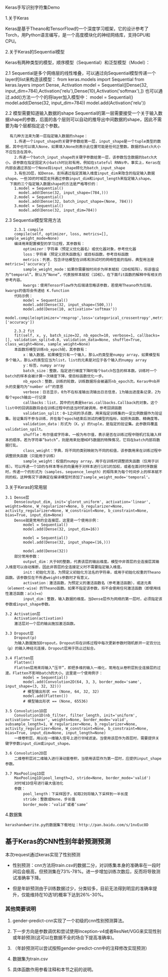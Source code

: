 Keras手写识别字符集Demo

1.关于Keras

  Keras是基于Theano和TensorFlow的一个深度学习框架，它的设计参考了Torch，用Python语言编写，是一个高度模块化的神经网络库，支持GPU和CPU。
   
2.关于Keras的Sequential模型

  Keras有两种类型的模型，顺序模型（Sequential）和泛型模型（Model）：
  
  2.1 Sequential是多个网络层的线性堆叠，可以通过向Sequential模型传递一个layer的list来构造该模型：
		from keras.models import Sequential
		from keras.layers import Dense, Activation
		model = Sequential([Dense(32, input_dim=784),Activation('relu'),Dense(10),Activation('softmax'),])
	  也可以通过.add()方法一个个的将layer加入模型中：
		model = Sequential()
		model.add(Dense(32, input_dim=784))
		model.add(Activation('relu'))
		
  2.2 模型需要知道输入数据的shape
	  Sequential的第一层需要接受一个关于输入数据shape的参数，后面的各个层则可以自动的推导出中间数据的shape，因此不需要为每个层都指定这个参数。
      
	  有几种方法来为第一层指定输入数据的shape：
		1.传递一个input_shape的关键字参数给第一层，input_shape是一个tuple类型的数据，其中也可以填入None，如果填入None则表示此位置可能是任何正整数。数据的batch大小不应包含在其中。
		2.传递一个batch_input_shape的关键字参数给第一层，该参数包含数据的batch大小。该参数在指定固定大小batch时比较有用，例如在stateful RNNs中。事实上，Keras在内部会通过添加一个None将input_shape转化为batch_input_shape
		3.有些2D层，如Dense，支持通过指定其输入维度input_dim来隐含的指定输入数据shape。一些3D的时域层支持通过参数input_dim和input_length来指定输入shape。
	  下面的三个指定输入数据shape的方法是严格等价的：
		1.model = Sequential()
		  model.add(Dense(32, input_shape=(784,)))
		2.model = Sequential()
		  model.add(Dense(32, batch_input_shape=(None, 784)))
		3.model = Sequential()
		  model.add(Dense(32, input_dim=784))
		  
  2.3 Sequential模型常用方法
  
		2.3.1 compile
		compile(self, optimizer, loss, metrics=[], sample_weight_mode=None)
		编译用来配置模型的学习过程，其参数有：
			optimizer：字符串（预定义优化器名）或优化器对象，参考优化器
			loss：字符串（预定义损失函数名）或目标函数，参考目标函数
			metrics：列表，包含评估模型在训练和测试时的网络性能的指标，典型用法是metrics=['accuracy']
			sample_weight_mode：如果你需要按时间步为样本赋权（2D权矩阵），将该值设为“temporal”。默认为“None”，代表按样本赋权（1D权）。在下面fit函数的解释中有相关的参考内容。
			kwargs：使用TensorFlow作为后端请忽略该参数，若使用Theano作为后端，kwargs的值将会传递给 K.function
		代码示例：
			model = Sequential()
			model.add(Dense(32, input_shape=(500,)))
			model.add(Dense(10, activation='softmax'))
			model.compile(optimizer='rmsprop',loss='categorical_crossentropy',metrics=['accuracy'])
			
		2.3.2 fit
		fit(self, x, y, batch_size=32, nb_epoch=10, verbose=1, callbacks=[], validation_split=0.0, validation_data=None, shuffle=True, class_weight=None, sample_weight=None)
		本函数将模型训练nb_epoch轮，其参数有：
			x：输入数据。如果模型只有一个输入，那么x的类型是numpy array，如果模型有多个输入，那么x的类型应当为list，list的元素是对应于各个输入的numpy array
			y：标签，numpy array
			batch_size：整数，指定进行梯度下降时每个batch包含的样本数。训练时一个batch的样本会被计算一次梯度下降，使目标函数优化一步。
			nb_epoch：整数，训练的轮数，训练数据将会被遍历nb_epoch次。Keras中nb开头的变量均为"number of"的意思
			verbose：日志显示，0为不在标准输出流输出日志信息，1为输出进度条记录，2为每个epoch输出一行记录
			callbacks：list，其中的元素是keras.callbacks.Callback的对象。这个list中的回调函数将会在训练过程中的适当时机被调用，参考回调函数
			validation_split：0~1之间的浮点数，用来指定训练集的一定比例数据作为验证集。验证集将不参与训练，并在每个epoch结束后测试的模型的指标，如损失函数、精确度等。
			validation_data：形式为（X，y）的tuple，是指定的验证集。此参数将覆盖validation_spilt。
			shuffle：布尔值或字符串，一般为布尔值，表示是否在训练过程中随机打乱输入样本的顺序。若为字符串“batch”，则是用来处理HDF5数据的特殊情况，它将在batch内部将数据打乱。
			class_weight：字典，将不同的类别映射为不同的权值，该参数用来在训练过程中调整损失函数（只能用于训练）
			sample_weight：权值的numpy array，用于在训练时调整损失函数（仅用于训练）。可以传递一个1D的与样本等长的向量用于对样本进行1对1的加权，或者在面对时序数据时，传递一个的形式为（samples，sequence_length）的矩阵来为每个时间步上的样本赋不同的权。这种情况下请确定在编译模型时添加了sample_weight_mode='temporal'。

3.关于Keras的常用层

	3.1 Dense层
		Dense(output_dim, init='glorot_uniform', activation='linear', weights=None, W_regularizer=None, b_regularizer=None, activity_regularizer=None, W_constraint=None, b_constraint=None, bias=True, input_dim=None)
		Dense就是常用的全连接层，这里是一个使用示例：
			model = Sequential()
			model.add(Dense(32, input_dim=16))

			model = Sequential()
			model.add(Dense(32, input_shape=(16,)))
			
			model.add(Dense(32))
		部分常用参数：
			output_dim：大于0的整数，代表该层的输出维度。模型中非首层的全连接层其输入维度可以自动推断，因此非首层的全连接定义时不需要指定输入维度。
			init：初始化方法，为预定义初始化方法名的字符串，或用于初始化权重的Theano函数。该参数仅在不传递weights参数时才有意义。
			activation：激活函数，为预定义的激活函数名（参考激活函数），或逐元素（element-wise）的Theano函数。如果不指定该参数，将不会使用任何激活函数（即使用线性激活函数：a(x)=x）
			input_dim：整数，输入数据的维度。当Dense层作为网络的第一层时，必须指定该参数或input_shape参数。
			
	3.2 Activation层
		Activation(activation)
		激活层对一个层的输出施加激活函数。
		
	3.3 Dropout层
		Dropout(p)
		为输入数据施加Dropout。Dropout将在训练过程中每次更新参数时随机断开一定百分比（p）的输入神经元连接，Dropout层用于防止过拟合。
		
	3.4 Flatten层
		Flatten()
		Flatten层用来将输入“压平”，即把多维的输入一维化，常用在从卷积层到全连接层的过渡。Flatten不影响batch的大小。这里是一个使用例子：
			model = Sequential()
			model.add(Convolution2D(64, 3, 3, border_mode='same', input_shape=(3, 32, 32)))
			# 模型输出形状 == (None, 64, 32, 32)
			model.add(Flatten())
			# 模型输出形状 == (None, 65536)
			
	3.5 Convolution1D层
		Convolution1D(nb_filter, filter_length, init='uniform', activation='linear', weights=None, border_mode='valid', subsample_length=1, W_regularizer=None, b_regularizer=None, activity_regularizer=None, W_constraint=None, b_constraint=None, bias=True, input_dim=None, input_length=None)
		一维卷积层，用以在一维输入信号上进行邻域滤波。当使用该层作为首层时，需要提供关键字参数input_dim或input_shape。
		
	3.6 Convolution2D层
		二维卷积层对二维输入进行滑动窗卷积，当使用该层作为第一层时，应提供input_shape参数。
		
	3.7 MaxPooling1D层
		MaxPooling1D(pool_length=2, stride=None, border_mode='valid')
		对时域1D信号进行最大值池化
		参数：
			pool_length：下采样因子，如取2则将输入下采样到一半长度
			stride：整数或None，步长值
			border_mode：‘valid’或者‘same’
 
 4.数据集 
 
	kerashandwerite.py的数据集下载地址：http://pan.baidu.com/s/1nvEuc8D
	
## 基于Keras的CNN性别年龄预测预测
本次request通过keras实现了性别预测

- 性别预测：cnn方法将train.csv的数据二分，对训练集本身的准确率在一段时间后会极高，但预测集在73%-78%。进一步增加训练次数后，反而将导致测试准确率下降。

- 但是年龄预测由于训练数据过少，分类较多，目前无法得到明显的准确率提升，仅能维持在10选1的概率下达到26%-30%。


### 其他简要说明

1. gender-predict-cnn实现了一个初级的cnn性别预测算法。

2. 下一步方向是参数调优和尝试使用Inception-v4或者ResNet/VGG来实现性别或年龄预测(这可以在数据不全的场合下提高准确率)。

3. （年龄预测可以尝试按照gender-predict-cnn中的注释修改实现预测）

4. 数据集为train.csv

5. 具体函数作用参看注释和本节之前的说明。

